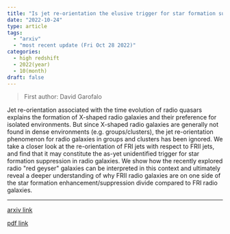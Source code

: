 ```yaml
---
title: "Is jet re-orientation the elusive trigger for star formation suppression in radio galaxies?"
date: "2022-10-24"
type: article
tags:
  - "arxiv"
  - "most recent update (Fri Oct 28 2022)"
categories:
  - high redshift
  - 2022(year)
  - 10(month)
draft: false
---
```


> First author: David Garofalo

 Jet re-orientation associated with the time evolution of radio quasars
explains the formation of X-shaped radio galaxies and their preference for
isolated environments. But since X-shaped radio galaxies are generally not
found in dense environments (e.g. groups/clusters), the jet re-orientation
phenomenon for radio galaxies in groups and clusters has been ignored. We take
a closer look at the re-orientation of FRI jets with respect to FRII jets, and
find that it may constitute the as-yet unidentified trigger for star formation
suppression in radio galaxies. We show how the recently explored radio "red
geyser" galaxies can be interpreted in this context and ultimately reveal a
deeper understanding of why FRII radio galaxies are on one side of the star
formation enhancement/suppression divide compared to FRI radio galaxies.

---
[arxiv link](http://arxiv.org/abs/2210.12961v1)

[pdf link](http://arxiv.org/pdf/2210.12961v1)
